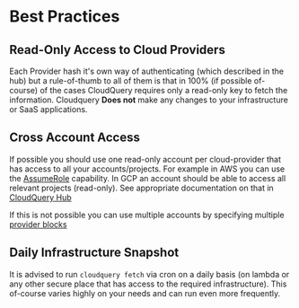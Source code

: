 # Best Practices

## Read-Only Access to Cloud Providers

Each Provider hash it's own way of authenticating (which described in the hub) but a rule-of-thumb to all of them is that in 100% (if possible of-course) of the cases CloudQuery requires only a read-only key to fetch the information. Cloudquery **Does not** make any changes to your infrastructure or SaaS applications.

## Cross Account Access

If possible you should use one read-only account per cloud-provider that has access to all your accounts/projects. For example in AWS you can use the [AssumeRole](https://docs.aws.amazon.com/STS/latest/APIReference/API_AssumeRole.html) capability. In GCP an account should be able to access all relevant projects (read-only). See appropriate documentation on that in [CloudQuery Hub](https://hub.cloudquery.io)

If this is not possible you can use multiple accounts by specifying multiple [provider blocks](./cli/fetch-config-hcl.md)

## Daily Infrastructure Snapshot

It is advised to run `cloudquery fetch` via cron on a daily basis (on lambda or any other secure place that has access to the required infrastructure). This of-course varies highly on your needs and can run even more frequently.